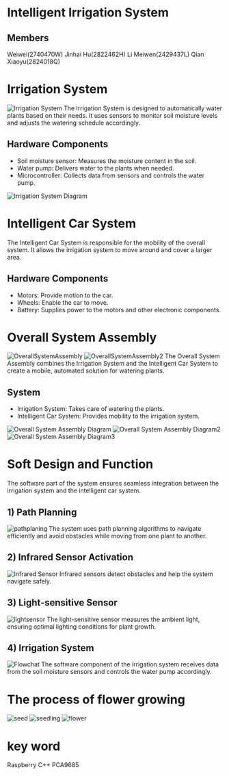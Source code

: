 # Intelligent Irrigation System

## Members
Weiwei(2740470W)
Jinhai Hu(2822462H)
Li Meiwen(2429437L)
Qian Xiaoyu(2824018Q)

# Irrigation System
![Irrigation System](pics/system.pjpg)
The Irrigation System is designed to automatically water plants based on their needs. It uses sensors to monitor soil moisture levels and adjusts the watering schedule accordingly.

## Hardware Components

- Soil moisture sensor: Measures the moisture content in the soil.
- Water pump: Delivers water to the plants when needed.
- Microcontroller: Collects data from sensors and controls the water pump.

![Irrigation System Diagram](pics/Soil_sensor.png)

# Intelligent Car System

The Intelligent Car System is responsible for the mobility of the overall system. It allows the irrigation system to move around and cover a larger area.

## Hardware Components

- Motors: Provide motion to the car.
- Wheels: Enable the car to move.
- Battery: Supplies power to the motors and other electronic components.


# Overall System Assembly
![OverallSystemAssembly](pics/Overall_system.png)
![OverallSystemAssembly2](pics/struction.png)
The Overall System Assembly combines the Irrigation System and the Intelligent Car System to create a mobile, automated solution for watering plants.

## System

- Irrigation System: Takes care of watering the plants.
- Intelligent Car System: Provides mobility to the irrigation system.

![Overall System Assembly Diagram](pics/motor.png)
![Overall System Assembly Diagram2](pics/servo.png)
![Overall System Assembly Diagram3](pics/PCA9685.png)

# Soft Design and Function

The software part of the system ensures seamless integration between the irrigation system and the intelligent car system.

## 1) Path Planning
![pathplaning](pics/pathplaning.png)
The system uses path planning algorithms to navigate efficiently and avoid obstacles while moving from one plant to another.

## 2) Infrared Sensor Activation
![Infrared Sensor](pics/Infrared_sensor.png)
Infrared sensors detect obstacles and help the system navigate safely.

## 3) Light-sensitive Sensor
![lightsensor](pics/lightsensor.png)
The light-sensitive sensor measures the ambient light, ensuring optimal lighting conditions for plant growth.

## 4) Irrigation System
![Flowchat](pics/Flowchat.png)
The software component of the irrigation system receives data from the soil moisture sensors and controls the water pump accordingly.

# The process of flower growing
![seed](pics/seed.jpg)
![seedling](pics/seedling.jpg)
![flower](pics/flower.jpg)

# key word
Raspberry C++ PCA9685
